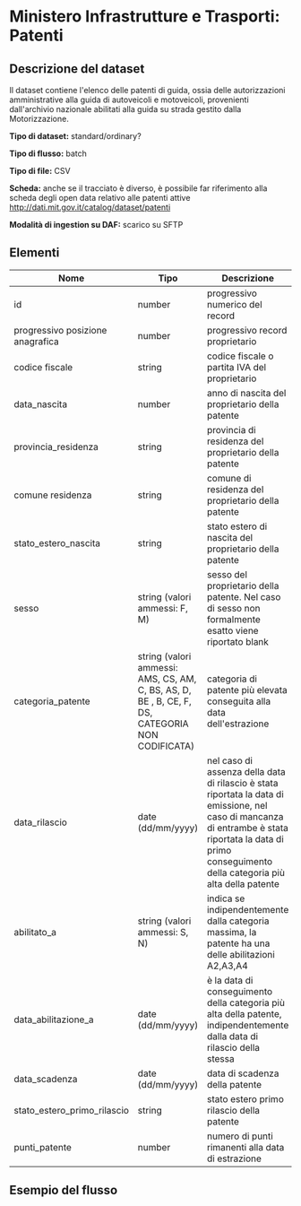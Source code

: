 # Ministero Infrastrutture e Trasporti: Patenti

## Descrizione del dataset
Il dataset contiene l'elenco delle patenti di guida, ossia delle autorizzazioni amministrative alla guida di autoveicoli e motoveicoli, provenienti dall'archivio nazionale abilitati alla guida su strada gestito dalla Motorizzazione.

**Tipo di dataset:** standard/ordinary?

**Tipo di flusso:** batch

**Tipo di file:** CSV

**Scheda:** anche se il tracciato è diverso, è possibile far riferimento alla scheda degli open data relativo alle patenti attive http://dati.mit.gov.it/catalog/dataset/patenti

**Modalità di ingestion su DAF:** scarico su SFTP


## Elementi

| Nome | Tipo   | Descrizione                     |
|------|--------|---------------------------------|
| id | number | progressivo numerico del record |
| progressivo posizione anagrafica | number | progressivo record proprietario |
| codice fiscale | string | codice fiscale o partita IVA del proprietario |
| data_nascita | number | anno di nascita del proprietario della patente |
| provincia_residenza | string | provincia di residenza del proprietario della patente |
| comune residenza | string | comune di residenza del proprietario della patente |
| stato_estero_nascita | string | stato estero di nascita del proprietario della patente |
| sesso | string (valori ammessi: F, M) | sesso del proprietario della patente. Nel caso di sesso non formalmente esatto viene riportato blank |
| categoria_patente | string (valori ammessi: AMS, CS, AM, C, BS, AS, D, BE , B, CE, F, DS, CATEGORIA NON CODIFICATA) | categoria di patente più elevata conseguita alla data dell'estrazione |
| data_rilascio | date (dd/mm/yyyy) | nel caso di assenza della data di rilascio è stata riportata la data di emissione, nel caso di mancanza di entrambe è stata riportata la data di primo conseguimento della categoria più alta della patente |
| abilitato_a | string (valori ammessi: S, N) | indica se indipendentemente dalla categoria massima, la patente ha una delle abilitazioni A2,A3,A4 |
| data_abilitazione_a | date (dd/mm/yyyy) | è la data di conseguimento della categoria più alta della patente, indipendentemente dalla data di rilascio della stessa |
| data_scadenza| date (dd/mm/yyyy) | data di scadenza della patente |
| stato_estero_primo_rilascio | string | stato estero primo rilascio della patente |
| punti_patente | number | numero di punti rimanenti alla data di estrazione |


## Esempio del flusso

```

```

